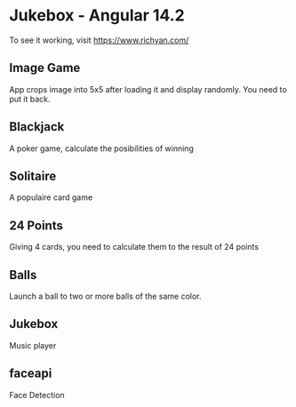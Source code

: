 # Jukebox - Angular 14.2

To see it working, visit https://www.richyan.com/

## Image Game

App crops image into 5x5 after loading it and display randomly. You need to put it back.

## Blackjack

A poker game, calculate the posibilities of winning

## Solitaire

A populaire card game

## 24 Points

Giving 4 cards, you need to calculate them to the result of 24 points

## Balls

Launch a ball to two or more balls of the same color. 

## Jukebox

Music player

## faceapi

Face Detection

